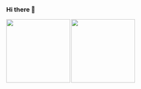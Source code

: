 ### Hi there 👋

<!--
**R-Kogure/R-Kogure** is a ✨ _special_ ✨ repository because its `README.md` (this file) appears on your GitHub profile.

Here are some ideas to get you started:

- 🔭 I’m currently working on ...
- 🌱 I’m currently learning ...
- 👯 I’m looking to collaborate on ...
- 🤔 I’m looking for help with ...
- 💬 Ask me about ...
- 📫 How to reach me: ...
- 😄 Pronouns: ...
- ⚡ Fun fact: ...
-->

<a href="https://github.com/R-Kogure">
  <img align="left" height="170px" src="https://github-readme-stats.vercel.app/api?username=R-Kogure&count_private=true&show_icons=true&theme=dracula" />
</a>
<a href="https://github.com/R-Kogure">
  <img align="left" height="170px" src="https://github-readme-stats.vercel.app/api/top-langs/?username=R-Kogure&layout=compact&theme=dracula" />
</a>
